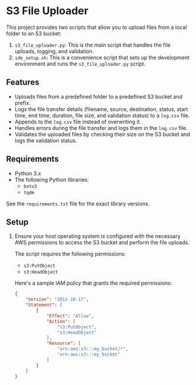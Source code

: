 # S3 File Uploader

This project provides two scripts that allow you to upload files from a local folder to an S3 bucket:

1. `s3_file_uploader.py`: This is the main script that handles the file uploads, logging, and validation.
2. `ide_setup.sh`: This is a convenience script that sets up the development environment and runs the `s3_file_uploader.py` script.

## Features

- Uploads files from a predefined folder to a predefined S3 bucket and prefix.
- Logs the file transfer details (filename, source, destination, status, start time, end time, duration, file size, and validation status) to a `log.csv` file.
- Appends to the `log.csv` file instead of overwriting it.
- Handles errors during the file transfer and logs them in the `log.csv` file.
- Validates the uploaded files by checking their size on the S3 bucket and logs the validation status.

## Requirements

- Python 3.x
- The following Python libraries:
  - `boto3`
  - `tqdm`

See the `requirements.txt` file for the exact library versions.

## Setup

1. Ensure your host operating system is configured with the necessary AWS permissions to access the S3 bucket and perform the file uploads.

   The script requires the following permissions:

   - `s3:PutObject`
   - `s3:HeadObject`

   Here's a sample IAM policy that grants the required permissions:

   ```json
   {
       "Version": "2012-10-17",
       "Statement": [
           {
               "Effect": "Allow",
               "Action": [
                   "s3:PutObject",
                   "s3:HeadObject"
               ],
               "Resource": [
                   "arn:aws:s3:::my_bucket/*",
                   "arn:aws:s3:::my_bucket"
               ]
           }
       ]
   }

    
